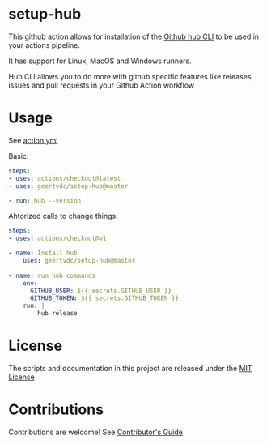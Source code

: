 # setup-hub

This github action allows for installation of the [Github hub CLI](https://github.com/github/hub) to be used in your actions pipeline.

It has support for Linux, MacOS and Windows runners.

Hub CLI allows you to do more with github specific features like releases, issues and pull requests in your Github Action workflow

# Usage

See [action.yml](action.yml)

Basic:
```yaml
steps:
- uses: actions/checkout@latest
- uses: geertvdc/setup-hub@master

- run: hub --version
```

Ahtorized calls to change things:
```yaml
steps:
- uses: actions/checkout@v1

- name: Install hub
    uses: geertvdc/setup-hub@master
    
- name: run hub commands
    env:
      GITHUB_USER: ${{ secrets.GITHUB_USER }}
      GITHUB_TOKEN: ${{ secrets.GITHUB_TOKEN }}
    run: |
        hub release
```

# License

The scripts and documentation in this project are released under the [MIT License](LICENSE)

# Contributions

Contributions are welcome!  See [Contributor's Guide](docs/contributors.md)

